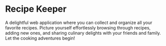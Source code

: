 # Recipe Keeper

A delightful web application where you can collect and organize all your favorite recipes. Picture yourself effortlessly browsing through recipes, adding new ones, and sharing culinary delights with your friends and family. Let the cooking adventures begin!
